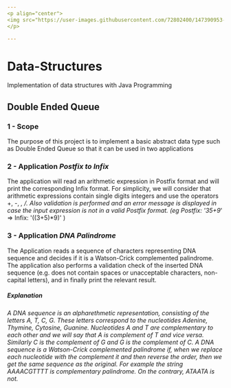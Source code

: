 ```yaml
---
<p align="center">
<img src="https://user-images.githubusercontent.com/72802400/147390953-1710cda5-3ec6-48bb-9e9a-545ed4f917ee.jpg" align="center"><img src="https://user-images.githubusercontent.com/72802400/147390801-6d7ec12e-b95a-4462-9816-05e6d87af24a.jpg" width ="90" height"100" align = "center">
</p>

---
```


# Data-Structures
Implementation of data structures with Java Programming

## Double Ended Queue

### 1 - Scope
The purpose of this project is to implement a basic abstract data type such as Double Ended Queue so that it can be used in two applications

### 2 - Application *Postfix to Infix*
The application will read an arithmetic expression in Postfix format and will print the corresponding Infix format. For simplicity, we will consider that arithmetic expressions contain single digits integers and use the operators +, -, *, /. Also validation is performed and an error message is displayed in case the input expression is not in a valid Postfix format. (eg Postfix: '35+9*' => Infix: '((3+5)*9)' )

### 3 - Application *DNA Palindrome*
The Application reads a sequence of characters representing DNA sequence and decides if it is a Watson-Crick complemented palindrome. The application also performs a validation check of the inserted DNA sequence (e.g. does not contain spaces or unacceptable characters, non-capital letters), and in finally print the relevant result.

##### Explanation
*A DNA sequence is an alpharethmetic representation, consisting of the letters A, T, C, G. These letters correspond to the nucleotides Adenine, Thymine, Cytosine, Guanine. Nucleotides A and T are complementary to each other and we will say that A is complement of T and vice versa. Similarly C is the complement of G and G is the complement of C. A DNA sequence is a Watson-Crick complemented palindrome if, when we replace each nucleotide with the complement it and then reverse the order, then we get the same sequence as the original. For example the string AAAACGTTTT is complementary palindrome. On the contrary, ATAATA is not.*
